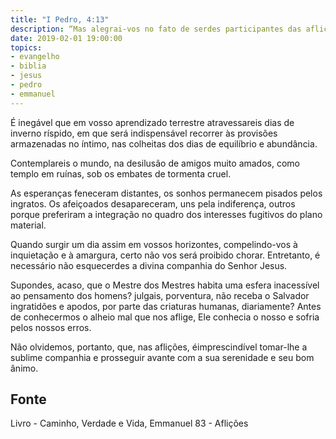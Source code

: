 ```yaml
---
title: "I Pedro, 4:13"
description: “Mas alegrai-vos no fato de serdes participantes das aflições do Cristo"
date: 2019-02-01 19:00:00
topics: 
- evangelho
- biblia
- jesus
- pedro
- emmanuel
---
```


É inegável que em vosso aprendizado terrestre atravessareis dias de
inverno ríspido, em que será indispensável recorrer às provisões armazenadas
no íntimo, nas colheitas dos dias de equilíbrio e abundância.

Contemplareis o mundo, na desilusão de amigos muito amados, como
templo em ruínas, sob os embates de tormenta cruel.

As esperanças feneceram distantes, os sonhos permanecem pisados pelos
ingratos. Os afeiçoados desapareceram, uns pela indiferença, outros porque
preferiram a integração no quadro dos interesses fugitivos do plano material.

Quando surgir um dia assim em vossos horizontes, compelindo-vos à
inquietação e à amargura, certo não vos será proibido chorar. Entretanto, é
necessário não esquecerdes a divina companhia do Senhor Jesus.

Supondes, acaso, que o Mestre dos Mestres habita uma esfera inacessível
ao pensamento dos homens? julgais, porventura, não receba o Salvador
ingratidões e apodos, por parte das criaturas humanas, diariamente? Antes de
conhecermos o alheio mal que nos aflige, Ele conhecia o nosso e sofria pelos
nossos erros.

Não olvidemos, portanto, que, nas aflições, éimprescindível tomar-lhe a
sublime companhia e prosseguir avante com a sua serenidade e seu bom
ânimo.


## Fonte
Livro - Caminho, Verdade e Vida, Emmanuel
83 - Aflições
